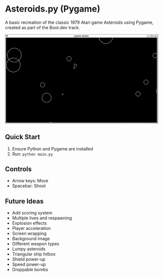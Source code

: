 # Asteroids.py (Pygame)


A basic recreation of the classic 1979 Atari game Asteroids using Pygame, created as part of the Boot.dev track.

![alt text](image.png)

## Quick Start

1. Ensure Python and Pygame are installed
2. Run: `python main.py`

## Controls

- Arrow keys: Move
- Spacebar: Shoot

## Future Ideas

- Add scoring system
- Multiple lives and respawning
- Explosion effects
- Player acceleration
- Screen wrapping
- Background image
- Different weapon types
- Lumpy asteroids
- Triangular ship hitbox
- Shield power-up
- Speed power-up
- Droppable bombs